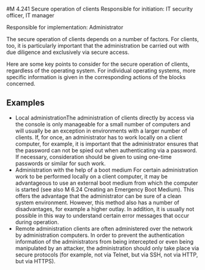 #M 4.241 Secure operation of clients
Responsible for initiation: IT security officer, IT manager

Responsible for implementation: Administrator

The secure operation of clients depends on a number of factors. For clients, too, it is particularly important that the administration be carried out with due diligence and exclusively via secure access.

Here are some key points to consider for the secure operation of clients, regardless of the operating system. For individual operating systems, more specific information is given in the corresponding actions of the blocks concerned.



## Examples 
* Local administrationThe administration of clients directly by access via the console is only manageable for a small number of computers and will usually be an exception in environments with a larger number of clients. If, for once, an administrator has to work locally on a client computer, for example, it is important that the administrator ensures that the password can not be spied out when authenticating via a password. If necessary, consideration should be given to using one-time passwords or similar for such work.
* Administration with the help of a boot medium For certain administration work to be performed locally on a client computer, it may be advantageous to use an external boot medium from which the computer is started (see also M 6.24 Creating an Emergency Boot Medium). This offers the advantage that the administrator can be sure of a clean system environment. However, this method also has a number of disadvantages, for example a higher outlay. In addition, it is usually not possible in this way to understand certain error messages that occur during operation.
* Remote administration clients are often administered over the network by administration computers. In order to prevent the authentication information of the administrators from being intercepted or even being manipulated by an attacker, the administration should only take place via secure protocols (for example, not via Telnet, but via SSH, not via HTTP, but via HTTPS).




